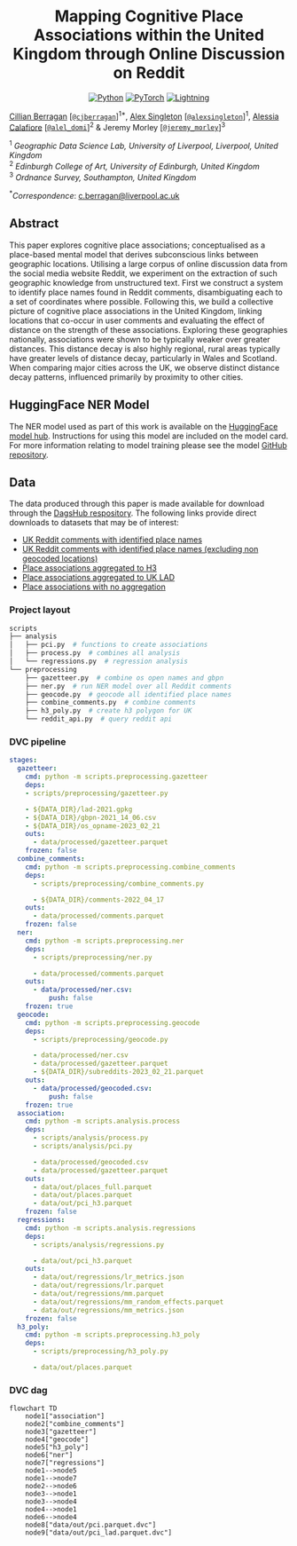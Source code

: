 <div align="center">

# Mapping Cognitive Place Associations within the United Kingdom through Online Discussion on Reddit

<a href="https://www.python.org"><img alt="Python" src="https://img.shields.io/badge/python%20-%2314354C.svg?&style=for-the-badge&logo=python&logoColor=white"/></a>
<a href="https://pytorch.org/"><img alt="PyTorch" src="https://img.shields.io/badge/PyTorch%20-%23EE4C2C.svg?&style=for-the-badge&logo=PyTorch&logoColor=white"/></a>
<a href="https://pytorchlightning.ai/"><img alt="Lightning" src="https://img.shields.io/badge/-Lightning-blueviolet?style=for-the-badge"></a>

</div>

<!--
<p align="center">
<a href="https://cjber.github.io/georelations/src">Documentation</a> •
<a href="todo">FigShare (soon)</a>
</p>
-->

[Cillian Berragan](https://www.liverpool.ac.uk/geographic-data-science/our-people/) \[[`@cjberragan`](http://twitter.com/cjberragan)\]<sup>1\*</sup>,
[Alex Singleton](https://www.liverpool.ac.uk/geographic-data-science/our-people/) \[[`@alexsingleton`](https://twitter.com/alexsingleton)\]<sup>1</sup>,
[Alessia Calafiore](https://www.eca.ed.ac.uk/profile/dr-alessia-calafiore) \[[`@alel_domi`](http://twitter.com/alel_domi)\]<sup>2</sup> &
Jeremy Morley \[[`@jeremy_morley`](http://twitter.com/meremy_morley)\]<sup>3</sup>

<sup>1</sup> _Geographic Data Science Lab, University of Liverpool, Liverpool, United Kingdom_  
<sup>2</sup> _Edinburgh College of Art, University of Edinburgh, United Kingdom_  
<sup>3</sup> _Ordnance Survey, Southampton, United Kingdom_

<sup>\*</sup>_Correspondence_: c.berragan@liverpool.ac.uk

## Abstract

This paper explores cognitive place associations; conceptualised as a place-based mental model that derives subconscious links between geographic locations. Utilising a large corpus of online discussion data from the social media website Reddit, we experiment on the extraction of such geographic knowledge from unstructured text. First we construct a system to identify place names found in Reddit comments, disambiguating each to a set of coordinates where possible. Following this, we build a collective picture of cognitive place associations in the United Kingdom, linking locations that co-occur in user comments and evaluating the effect of distance on the strength of these associations. Exploring these geographies nationally, associations were shown to be typically weaker over greater distances. This distance decay is also highly regional, rural areas typically have greater levels of distance decay, particularly in Wales and Scotland. When comparing major cities across the UK, we observe distinct distance decay patterns, influenced primarily by proximity to other cities.

## HuggingFace NER Model

The NER model used as part of this work is available on the [HuggingFace model hub](https://huggingface.co/cjber/reddit-ner-place_names). Instructions for using this model are included on the model card. For more information relating to model training please see the model [GitHub repository](https://github.com/cjber/reddit-model).

## Data

The data produced through this paper is made available for download through the [DagsHub respository](https://dagshub.com/cjber/reddit-connectivity). The following links provide direct downloads to datasets that may be of interest:

* [UK Reddit comments with identified place names](https://dagshub.com/cjber/reddit-connectivity/raw/52222d9ec58865abde56ccc238cf70204ce3e35a/data/out/places_full.parquet)
* [UK Reddit comments with identified place names (excluding non geocoded locations)](https://dagshub.com/cjber/reddit-connectivity/raw/52222d9ec58865abde56ccc238cf70204ce3e35a/data/out/places.parquet)
* [Place associations aggregated to H3](https://dagshub.com/cjber/reddit-connectivity/raw/52222d9ec58865abde56ccc238cf70204ce3e35a/data/out/pci_h3.parquet) 
* [Place associations aggregated to UK LAD](https://dagshub.com/cjber/reddit-connectivity/raw/52222d9ec58865abde56ccc238cf70204ce3e35a/data/out/pci_lad.parquet)
* [Place associations with no aggregation](https://dagshub.com/cjber/reddit-connectivity/raw/52222d9ec58865abde56ccc238cf70204ce3e35a/data/out/pci.parquet)


### Project layout

```bash
scripts
├── analysis
│   ├── pci.py  # functions to create associations
│   ├── process.py  # combines all analysis
│   └── regressions.py  # regression analysis
└── preprocessing
    ├── gazetteer.py  # combine os open names and gbpn
    ├── ner.py  # run NER model over all Reddit comments
    ├── geocode.py  # geocode all identified place names
    ├── combine_comments.py  # combine comments
    ├── h3_poly.py  # create h3 polygon for UK
    └── reddit_api.py  # query reddit api
```

### DVC pipeline

```yaml
stages:
  gazetteer:
    cmd: python -m scripts.preprocessing.gazetteer
    deps:
    - scripts/preprocessing/gazetteer.py

    - ${DATA_DIR}/lad-2021.gpkg
    - ${DATA_DIR}/gbpn-2021_14_06.csv
    - ${DATA_DIR}/os_opname-2023_02_21
    outs:
      - data/processed/gazetteer.parquet
    frozen: false
  combine_comments:
    cmd: python -m scripts.preprocessing.combine_comments
    deps:
      - scripts/preprocessing/combine_comments.py

      - ${DATA_DIR}/comments-2022_04_17
    outs:
      - data/processed/comments.parquet
    frozen: false
  ner:
    cmd: python -m scripts.preprocessing.ner
    deps:
      - scripts/preprocessing/ner.py

      - data/processed/comments.parquet
    outs:
      - data/processed/ner.csv:
          push: false
    frozen: true
  geocode:
    cmd: python -m scripts.preprocessing.geocode
    deps:
      - scripts/preprocessing/geocode.py

      - data/processed/ner.csv
      - data/processed/gazetteer.parquet
      - ${DATA_DIR}/subreddits-2023_02_21.parquet
    outs:
      - data/processed/geocoded.csv:
          push: false
    frozen: true
  association:
    cmd: python -m scripts.analysis.process
    deps:
      - scripts/analysis/process.py
      - scripts/analysis/pci.py

      - data/processed/geocoded.csv
      - data/processed/gazetteer.parquet
    outs:
      - data/out/places_full.parquet
      - data/out/places.parquet
      - data/out/pci_h3.parquet
    frozen: false
  regressions:
    cmd: python -m scripts.analysis.regressions
    deps:
      - scripts/analysis/regressions.py

      - data/out/pci_h3.parquet
    outs:
      - data/out/regressions/lr_metrics.json
      - data/out/regressions/lr.parquet
      - data/out/regressions/mm.parquet
      - data/out/regressions/mm_random_effects.parquet
      - data/out/regressions/mm_metrics.json
    frozen: false
  h3_poly:
    cmd: python -m scripts.preprocessing.h3_poly
    deps:
      - scripts/preprocessing/h3_poly.py

      - data/out/places.parquet
```

### DVC dag

```mermaid
flowchart TD
	node1["association"]
	node2["combine_comments"]
	node3["gazetteer"]
	node4["geocode"]
	node5["h3_poly"]
	node6["ner"]
	node7["regressions"]
	node1-->node5
	node1-->node7
	node2-->node6
	node3-->node1
	node3-->node4
	node4-->node1
	node6-->node4
	node8["data/out/pci.parquet.dvc"]
	node9["data/out/pci_lad.parquet.dvc"]
```

